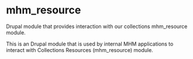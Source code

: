 mhm_resource
============

Drupal module that provides interaction with our collections mhm_resource module.

This is an Drupal module that is used by internal MHM applications to interact with Collections Resources (mhm_resource) module.
